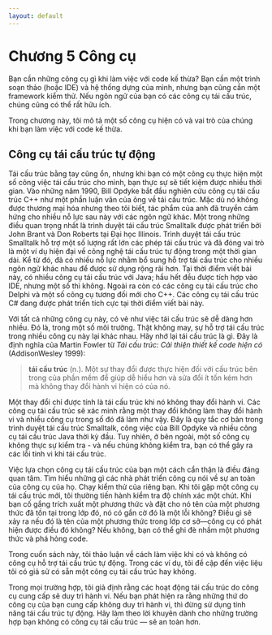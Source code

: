 ```yaml
---
layout: default
---
```


# Chương 5 Công cụ

Bạn cần những công cụ gì khi làm việc với code kế thừa? Bạn cần một trình soạn thảo (hoặc IDE) và hệ thống dựng của mình, nhưng bạn cũng cần một framework kiểm thử. Nếu ngôn ngữ của bạn có các công cụ tái cấu trúc, chúng cũng có thể rất hữu ích.

Trong chương này, tôi mô tả một số công cụ hiện có và vai trò của chúng khi bạn làm việc với code kế thừa.

## Công cụ tái cấu trúc tự động

Tái cấu trúc bằng tay cũng ổn, nhưng khi bạn có một công cụ thực hiện một số công việc tái cấu trúc cho mình, bạn thực sự sẽ tiết kiệm được nhiều thời gian. Vào những năm 1990, Bill Opdyke bắt đầu nghiên cứu công cụ tái cấu trúc C++ như một phần luận văn của ông về tái cấu trúc. Mặc dù nó không được thương mại hóa nhưng theo tôi biết, tác phẩm của anh đã truyền cảm hứng cho nhiều nỗ lực sau này với các ngôn ngữ khác. Một trong những điều quan trọng nhất là trình duyệt tái cấu trúc Smalltalk được phát triển bởi John Brant và Don Roberts tại Đại học Illinois. Trình duyệt tái cấu trúc Smalltalk hỗ trợ một số lượng rất lớn các phép tái cấu trúc và đã đóng vai trò là một ví dụ hiện đại về công nghệ tái cấu trúc tự động trong một thời gian dài. Kể từ đó, đã có nhiều nỗ lực nhằm bổ sung hỗ trợ tái cấu trúc cho nhiều ngôn ngữ khác nhau để được sử dụng rộng rãi hơn. Tại thời điểm viết bài này, có nhiều công cụ tái cấu trúc với Java; hầu hết đều được tích hợp vào IDE, nhưng một số thì không. Ngoài ra còn có các công cụ tái cấu trúc cho Delphi và một số công cụ tương đối mới cho C++. Các công cụ tái cấu trúc C# đang được phát triển tích cực tại thời điểm viết bài này.

Với tất cả những công cụ này, có vẻ như việc tái cấu trúc sẽ dễ dàng hơn nhiều. Đó là, trong một số môi trường. Thật không may, sự hỗ trợ tái cấu trúc trong nhiều công cụ này lại khác nhau. Hãy nhớ lại tái cấu trúc là gì. Đây là định nghĩa của Martin Fowler từ _Tái cấu trúc: Cải thiện thiết kế code hiện có_ (AddisonWesley 1999):

> **tái cấu trúc** (n.). Một sự thay đổi được thực hiện đối với cấu trúc bên trong của phần mềm để giúp dễ hiểu hơn và sửa đổi ít tốn kém hơn mà không thay đổi hành vi hiện có của nó.

Một thay đổi chỉ được tính là tái cấu trúc khi nó không thay đổi hành vi. Các công cụ tái cấu trúc sẽ xác minh rằng một thay đổi không làm thay đổi hành vi và nhiều công cụ trong số đó đã làm như vậy. Đây là quy tắc cơ bản trong trình duyệt tái cấu trúc Smalltalk, công việc của Bill Opdyke và nhiều công cụ tái cấu trúc Java thời kỳ đầu. Tuy nhiên, ở bên ngoài, một số công cụ không thực sự kiểm tra - và nếu chúng không kiểm tra, bạn có thể gây ra các lỗi tinh vi khi tái cấu trúc.

Việc lựa chọn công cụ tái cấu trúc của bạn một cách cẩn thận là điều đáng quan tâm. Tìm hiểu những gì các nhà phát triển công cụ nói về sự an toàn của công cụ của họ. Chạy kiểm thử của riêng bạn. Khi tôi gặp một công cụ tái cấu trúc mới, tôi thường tiến hành kiểm tra độ chính xác một chút. Khi bạn cố gắng trích xuất một phương thức và đặt cho nó tên của một phương thức đã tồn tại trong lớp đó, nó có gắn cờ đó là một lỗi không? Điều gì sẽ xảy ra nếu đó là tên của một phương thức trong lớp cơ sở—công cụ có phát hiện được điều đó không? Nếu không, bạn có thể ghi đè nhầm một phương thức và phá hỏng code.

Trong cuốn sách này, tôi thảo luận về cách làm việc khi có và không có công cụ hỗ trợ tái cấu trúc tự động. Trong các ví dụ, tôi đề cập đến việc liệu tôi có giả sử có sẵn một công cụ tái cấu trúc hay không.

Trong mọi trường hợp, tôi giả định rằng các hoạt động tái cấu trúc do công cụ cung cấp sẽ duy trì hành vi. Nếu bạn phát hiện ra rằng những thứ do công cụ của bạn cung cấp không duy trì hành vi, thì đừng sử dụng tính năng tái cấu trúc tự động. Hãy làm theo lời khuyên dành cho những trường hợp bạn không có công cụ tái cấu trúc — sẽ an toàn hơn.
